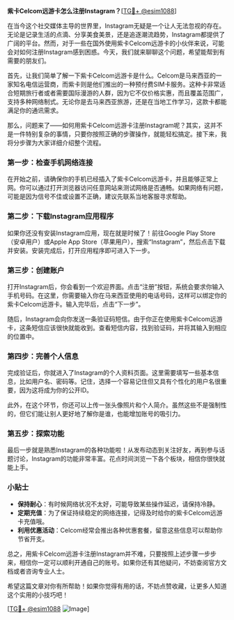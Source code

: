 **紫卡Celcom远游卡怎么注册Instagram？**[[TG💪+ @esim1088](https://t.me/s/esim1088)]

在当今这个社交媒体主导的世界里，Instagram无疑是一个让人无法忽视的存在。无论是记录生活的点滴、分享美食美景，还是追逐潮流趋势，Instagram都提供了广阔的平台。然而，对于一些在国外使用紫卡Celcom远游卡的小伙伴来说，可能会对如何注册Instagram感到困惑。今天，我们就来聊聊这个问题，希望能帮到有需要的朋友们。

首先，让我们简单了解一下紫卡Celcom远游卡是什么。Celcom是马来西亚的一家知名电信运营商，而紫卡则是他们推出的一种预付费SIM卡服务。这种卡非常适合短期旅行者或者需要国际漫游的人群，因为它不仅价格实惠，而且覆盖范围广，支持多种网络制式。无论你是去马来西亚旅游，还是在当地工作学习，这款卡都能满足你的通讯需求。

那么，问题来了——如何用紫卡Celcom远游卡注册Instagram呢？其实，这并不是一件特别复杂的事情，只要你按照正确的步骤操作，就能轻松搞定。接下来，我将分步骤为大家详细介绍整个流程。

### 第一步：检查手机网络连接

在开始之前，请确保你的手机已经插入了紫卡Celcom远游卡，并且能够正常上网。你可以通过打开浏览器访问任意网站来测试网络是否通畅。如果网络有问题，可能是因为信号不佳或设置不正确，建议先联系当地客服寻求帮助。

### 第二步：下载Instagram应用程序

如果你还没有安装Instagram应用，现在就是时候了！前往Google Play Store（安卓用户）或Apple App Store（苹果用户），搜索“Instagram”，然后点击下载并安装。安装完成后，打开应用程序即可进入下一步。

### 第三步：创建账户

打开Instagram后，你会看到一个欢迎界面。点击“注册”按钮，系统会要求你输入手机号码。在这里，你需要输入你在马来西亚使用的电话号码，这样可以绑定你的紫卡Celcom远游卡。输入完毕后，点击“下一步”。

随后，Instagram会向你发送一条验证码短信。由于你正在使用紫卡Celcom远游卡，这条短信应该很快就能收到。查看短信内容，找到验证码，并将其输入到相应的位置中。

### 第四步：完善个人信息

完成验证后，你就进入了Instagram的个人资料页面。这里需要填写一些基本信息，比如用户名、密码等。记住，选择一个容易记住但又具有个性化的用户名很重要，因为这将成为你的公开ID。

此外，在这个环节，你还可以上传一张头像照片和个人简介。虽然这些不是强制性的，但它们能让别人更好地了解你是谁，也能增加账号的吸引力。

### 第五步：探索功能

最后一步就是熟悉Instagram的各种功能啦！从发布动态到关注好友，再到参与话题讨论，Instagram的功能非常丰富。花点时间浏览一下各个板块，相信你很快就能上手。

### 小贴士

- **保持耐心**：有时候网络状况不太好，可能导致某些操作延迟，请保持冷静。
- **定期充值**：为了保证持续稳定的网络连接，记得及时给你的紫卡Celcom远游卡充值哦。
- **利用优惠活动**：Celcom经常会推出各种优惠套餐，留意这些信息可以帮助你节省开支。

总之，用紫卡Celcom远游卡注册Instagram并不难，只要按照上述步骤一步步来，相信你一定可以顺利开通自己的账号。如果你还有其他疑问，不妨查阅官方文档或者咨询专业人士。

希望这篇文章对你有所帮助！如果你觉得有用的话，不妨点赞收藏，让更多人知道这个实用的小技巧吧！

[[TG💪+ @esim1088](https://t.me/s/esim1088) ![Image](https://i.postimg.cc/4NQfJmqS/Snipaste-2025-05-13-00-14-12.png)]
